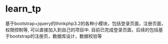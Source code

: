 # learn_tp

基于bootstrap+jquery的thinkphp3.2的各种小模块，包括登录页面，注册页面，权限控制等, 可以直接加入到自己的项目中.
目前已完成登录页面，后续的包括基于bootstrap的注册页，数据库设计，数据校验等
